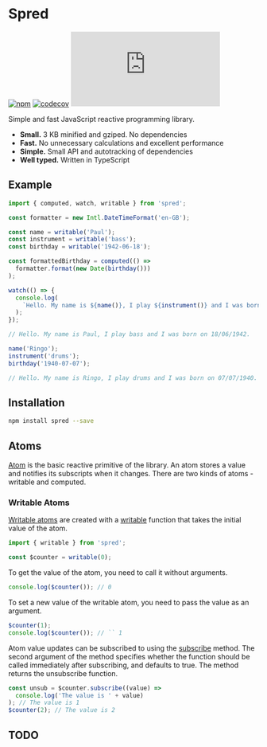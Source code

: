 # Spred

[![npm](https://img.shields.io/npm/v/spred.svg)](http://npm.im/spred)
[![codecov](https://codecov.io/gh/art-bazhin/spred/branch/master/graph/badge.svg?token=G3AF7HLH7W)](https://codecov.io/gh/art-bazhin/spred)
[![gzip size](http://img.badgesize.io/https://unpkg.com/spred/dist/spred.min.js?compression=gzip&label=gzip)](https://unpkg.com/spred/dist/spred.min.js)

Simple and fast JavaScript reactive programming library.

- **Small.** 3 KB minified and gziped. No dependencies
- **Fast.** No unnecessary calculations and excellent performance
- **Simple.** Small API and autotracking of dependencies
- **Well typed.** Written in TypeScript

## Example

```ts
import { computed, watch, writable } from 'spred';

const formatter = new Intl.DateTimeFormat('en-GB');

const name = writable('Paul');
const instrument = writable('bass');
const birthday = writable('1942-06-18');

const formattedBirthday = computed(() =>
  formatter.format(new Date(birthday()))
);

watch(() => {
  console.log(
    `Hello. My name is ${name()}, I play ${instrument()} and I was born on ${formattedBirthday()}.`
  );
});

// Hello. My name is Paul, I play bass and I was born on 18/06/1942.

name('Ringo');
instrument('drums');
birthday('1940-07-07');

// Hello. My name is Ringo, I play drums and I was born on 07/07/1940.
```

## Installation

```sh
npm install spred --save
```

## Atoms

[Atom](https://art-bazhin.github.io/spred/interfaces/Atom.html) is the basic reactive primitive of the library. An atom stores a value and notifies its subscripts when it changes. There are two kinds of atoms - writable and computed.

### Writable Atoms

[Writable atoms](https://art-bazhin.github.io/spred/interfaces/WritableAtom.html) are created with a [writable](https://art-bazhin.github.io/spred/modules.html#writable) function that takes the initial value of the atom.

```ts
import { writable } from 'spred';

const $counter = writable(0);
```

To get the value of the atom, you need to call it without arguments.

```ts
console.log($counter()); // 0
```

To set a new value of the writable atom, you need to pass the value as an argument.

```ts
$counter(1);
console.log($counter()); // `` 1
```

Atom value updates can be subscribed to using the [subscribe](https://art-bazhin.github.io/spred/interfaces/Atom.html#subscribe) method. The second argument of the method specifies whether the function should be called immediately after subscribing, and defaults to true. The method returns the unsubscribe function.

```ts
const unsub = $counter.subscribe((value) =>
  console.log('The value is ' + value)
); // The value is 1
$counter(2); // The value is 2
```

## TODO
